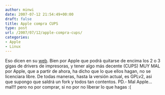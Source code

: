 ```yaml
---
author: minwi
date: 2007-07-12 21:54:49+00:00
draft: false
title: Apple compra CUPS
type: post
url: /2007/07/12/apple-compra-cups/
categories:
- Apple
- Linux
---
```


Eso dicen en su [web](http://www.cups.org/articles.php?L475).
Bien por Apple que podrá quitarse de encima los 2 o 3 gigas de drivers de impresoras, y tener algo más decente (CUPS)
MUY MAL por Apple, que a partir de ahora, ha dicho que lo que ellos hagan, no se licenciara libre.
De todas maneras, hasta la versión actual, es GPLv2, asi que supongo que saldrá un fork y todos tan contentos.
PD.- Mal Apple... mal!!! pero no por comprar, si no por no liberar lo que hagas :(
